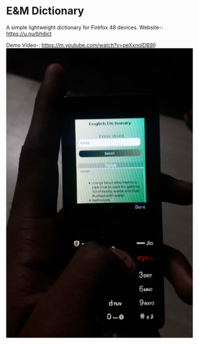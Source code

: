# E&M Dictionary
A simple lightweight dictionary for Firefox 48 devices.
Website-: https://u.nu/bhdict 

Demo Video-: https://m.youtube.com/watch?v=peXxnolD89I)
![alt text](https://raw.githubusercontent.com/musky603/E-M-Dictionary/build/Dictionary%20Demo.png)
